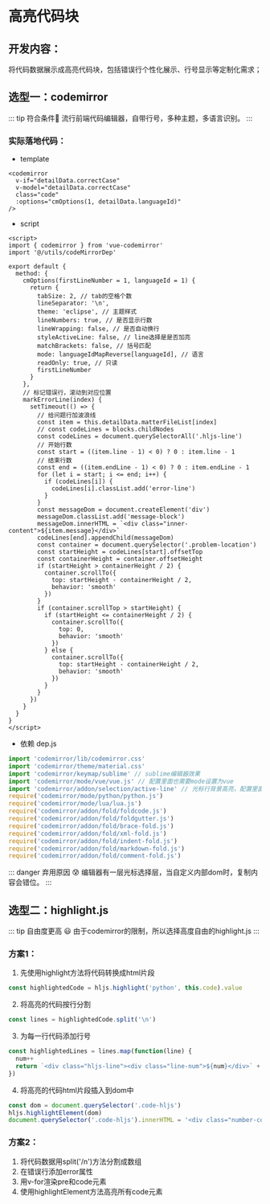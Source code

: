 # 高亮代码块

## 开发内容：

将代码数据展示成高亮代码块，包括错误行个性化展示、行号显示等定制化需求；

## 选型一：codemirror

::: tip 符合条件:tada:
流行前端代码编辑器，自带行号，多种主题，多语言识别。
:::

### 实际落地代码：

- template
```vue
<codemirror
  v-if="detailData.correctCase"
  v-model="detailData.correctCase"
  class="code"
  :options="cmOptions(1, detailData.languageId)"
/>
```

- script
```vue
<script>
import { codemirror } from 'vue-codemirror'
import '@/utils/codeMirrorDep'

export default {
  method: {
    cmOptions(firstLineNumber = 1, languageId = 1) {
      return {
        tabSize: 2, // tab的空格个数
        lineSeparator: '\n',
        theme: 'eclipse', // 主题样式
        lineNumbers: true, // 是否显示行数
        lineWrapping: false, // 是否自动换行
        styleActiveLine: false, // line选择是是否加亮
        matchBrackets: false, // 括号匹配
        mode: languageIdMapReverse[languageId], // 语言
        readOnly: true, // 只读
        firstLineNumber
      }
    },
    // 标记错误行，滚动到对应位置
    markErrorLine(index) {
      setTimeout(() => {
        // 给问题行加波浪线
        const item = this.detailData.matterFileList[index]
        // const codeLines = blocks.childNodes
        const codeLines = document.querySelectorAll('.hljs-line')
        // 开始行数
        const start = ((item.line - 1) < 0) ? 0 : item.line - 1
        // 结束行数
        const end = ((item.endLine - 1) < 0) ? 0 : item.endLine - 1
        for (let i = start; i <= end; i++) {
          if (codeLines[i]) {
            codeLines[i].classList.add('error-line')
          }
        }
        const messageDom = document.createElement('div')
        messageDom.classList.add('message-block')
        messageDom.innerHTML = `<div class="inner-content">${item.message}</div>`
        codeLines[end].appendChild(messageDom)
        const container = document.querySelector('.problem-location')
        const startHeight = codeLines[start].offsetTop
        const containerHeight = container.offsetHeight
        if (startHeight > containerHeight / 2) {
          container.scrollTo({
            top: startHeight - containerHeight / 2,
            behavior: 'smooth'
          })
        }
        if (container.scrollTop > startHeight) {
          if (startHeight <= containerHeight / 2) {
            container.scrollTo({
              top: 0,
              behavior: 'smooth'
            })
          } else {
            container.scrollTo({
              top: startHeight - containerHeight / 2,
              behavior: 'smooth'
            })
          }
        }
      })
    }
  }
}
</script>
```

- 依赖 dep.js

```javascript
import 'codemirror/lib/codemirror.css'
import 'codemirror/theme/material.css'
import 'codemirror/keymap/sublime' // sublime编辑器效果
import 'codemirror/mode/vue/vue.js' // 配置里面也需要mode设置为vue
import 'codemirror/addon/selection/active-line' // 光标行背景高亮，配置里面也需要styleActiveLine设置为true
require('codemirror/mode/python/python.js')
require('codemirror/mode/lua/lua.js')
require('codemirror/addon/fold/foldcode.js')
require('codemirror/addon/fold/foldgutter.js')
require('codemirror/addon/fold/brace-fold.js')
require('codemirror/addon/fold/xml-fold.js')
require('codemirror/addon/fold/indent-fold.js')
require('codemirror/addon/fold/markdown-fold.js')
require('codemirror/addon/fold/comment-fold.js')
```  
  
::: danger 弃用原因 :cold_sweat:
编辑器有一层光标选择层，当自定义内部dom时，复制内容会错位。
:::

## 选型二：highlight.js

::: tip 自由度更高 :smiley:
由于codemirror的限制，所以选择高度自由的highlight.js
:::

### 方案1：

1. 先使用highlight方法将代码转换成html片段

```js
const highlightedCode = hljs.highlight('python', this.code).value
```

2. 将高亮的代码按行分割

```js
const lines = highlightedCode.split('\n')
```

3. 为每一行代码添加行号

```js
const highlightedLines = lines.map(function(line) {
  num++
  return `<div class="hljs-line"><div class="line-num">${num}</div>` + `<span class="code-content">${line}</span>` + '</div>'
})
```

4. 将高亮的代码html片段插入到dom中

```js
const dom = document.querySelector('.code-hljs')
hljs.highlightElement(dom)
document.querySelector('.code-hljs').innerHTML = '<div class="number-container"></div><code>' + highlightedLines.join('\n') + '</code>'
```

### 方案2：
1. 将代码数据用split('/n')方法分割成数组
2. 在错误行添加error属性
3. 用v-for渲染pre和code元素
4. 使用highlightElement方法高亮所有code元素